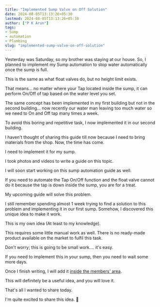 ```yaml
---
title: "Implemented Sump Valve on Off Solution"
date: 2024-08-05T13:13:26+05:30
lastmod: 2024-08-05T13:13:26+05:30
author: ["P K Arun"]
tags: 
- Sump
- automation
- Plumbing
slug: "implemented-sump-valve-on-off-solution"
---
```

Yesterday was Saturday, so my brother was staying at our house. So, I planned to implement my Sump automation to stop water automatically once the sump is full.

This is the same as what float valves do, but no height limit exists. 

That means… no matter where your Tap located inside the sump, it can perform On/Off of tap based on the water level you set.

The same concept has been implemented in my first building but not in the second building… now recently our water man leaving too much water so we need to On and Off tap many times a week.

To avoid this boring and repetitive task, I now implemented it in our second building. 

I haven't thought of sharing this guide till now because I need to bring materials from the shop. Now, the time has come. 

I need to implement it for my sump. 

I took photos and videos to write a guide on this topic. 

I will soon start working on this sump automation guide as well.

If you need to automate the Tap On/Off function and the float valve cannot do it because the tap is down inside the sump, you are for a treat.

My upcoming guide will solve this problem. 

I still remember spending almost 1 week trying to find a solution to this problem and implementing it in our first sump. Somehow, I discovered this unique idea to make it work.

This is my own idea (At least to my knowledge). 

This requires some little manual work as well. There is no ready-made product available on the market to fulfil this task. 

Don't worry; this is going to be small work…. it's easy. 

If you need to implement this in your sump, then you need to wait some more days. 

Once I finish writing, I will add it [inside the members' area](https://houseconstructionguide.com/products/#all-access-pass). 

This will definitely be a useful idea, and you will love it. 

That's all I wanted to share today.

I'm quite excited to share this idea. 🙂

